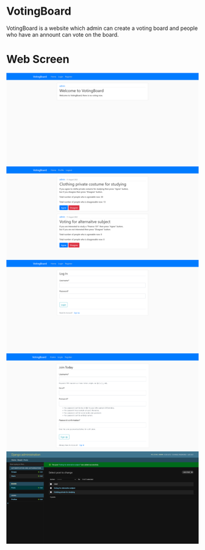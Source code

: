 # VotingBoard
VotingBoard is a website which admin can create a voting board and people who have an annount can vote on the board.

# Web Screen
![](screenshot1.png)
![](screenshot2.png)
![](screenshot3.png)
![](screenshot4.png)
![Uses admin page to create a voting board.](screenshot5.png)
